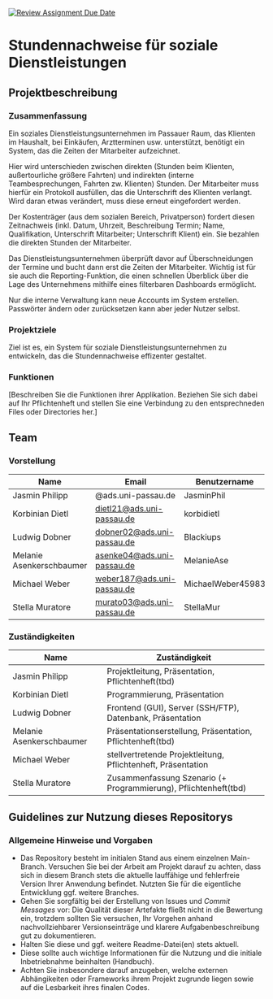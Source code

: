 [![Review Assignment Due Date](https://classroom.github.com/assets/deadline-readme-button-24ddc0f5d75046c5622901739e7c5dd533143b0c8e959d652212380cedb1ea36.svg)](https://classroom.github.com/a/ubFLs7Px)
# Stundennachweise für soziale Dienstleistungen

## Projektbeschreibung

### Zusammenfassung

Ein soziales Dienstleistungsunternehmen im Passauer Raum, das Klienten im Haushalt, bei Einkäufen, Arztterminen usw. unterstützt, benötigt ein System, das die Zeiten der Mitarbeiter aufzeichnet.

Hier wird unterschieden zwischen direkten (Stunden beim Klienten, außertourliche größere Fahrten) und indirekten (interne Teambesprechungen, Fahrten zw. Klienten) Stunden. Der Mitarbeiter muss hierfür ein Protokoll ausfüllen, das die Unterschrift des Klienten verlangt. Wird daran etwas verändert, muss diese erneut eingefordert werden. 

Der Kostenträger (aus dem sozialen Bereich, Privatperson) fordert diesen Zeitnachweis (inkl. Datum, Uhrzeit, Beschreibung Termin; Name, Qualifikation, Unterschrift Mitarbeiter; Unterschrift Klient) ein. Sie bezahlen die direkten Stunden der Mitarbeiter.

Das Dienstleistungsunternehmen überprüft davor auf Überschneidungen der Termine und bucht dann erst die Zeiten der Mitarbeiter. Wichtig ist für sie auch die Reporting-Funktion, die einen schnellen Überblick über die Lage des Unternehmens mithilfe eines filterbaren Dashboards ermöglicht.

Nur die interne Verwaltung kann neue Accounts im System erstellen. Passwörter ändern oder zurücksetzen kann aber jeder Nutzer selbst.

### Projektziele

Ziel ist es, ein System für soziale Dienstleistungsunternehmen zu entwickeln, das die Stundennachweise effizenter gestaltet.

### Funktionen

[Beschreiben Sie die Funktionen ihrer Applikation. Beziehen Sie sich dabei auf Ihr Pflichtenheft und stellen Sie eine Verbindung zu den entsprechneden Files oder Directories her.]


## Team

### Vorstellung
| Name | Email | Benutzername |
| ----- | ----- | ----------- |
| Jasmin Philipp | @ads.uni-passau.de | JasminPhil |
| Korbinian Dietl | dietl21@ads.uni-passau.de | korbidietl |
| Ludwig Dobner | dobner02@ads.uni-passau.de | Blackiups |
| Melanie Asenkerschbaumer | asenke04@ads.uni-passau.de | MelanieAse |
| Michael Weber | weber187@ads.uni-passau.de | MichaelWeber45983 |
| Stella Muratore | murato03@ads.uni-passau.de | StellaMur |

### Zuständigkeiten

| Name | Zuständigkeit |
| ----- | ----- |
| Jasmin Philipp | Projektleitung, Präsentation, Pflichtenheft(tbd) |
| Korbinian Dietl | Programmierung, Präsentation |
| Ludwig Dobner | Frontend (GUI), Server (SSH/FTP), Datenbank, Präsentation |
| Melanie Asenkerschbaumer | Präsentationserstellung, Präsentation, Pflichtenheft(tbd) |
| Michael Weber | stellvertretende Projektleitung, Pflichtenheft, Präsentation |
| Stella Muratore | Zusammenfassung Szenario (+ Programmierung), Pflichtenheft(tbd) |

## Guidelines zur Nutzung dieses Repositorys

### Allgemeine Hinweise und Vorgaben

* Das Repository besteht im initialen Stand aus einem einzelnen Main-Branch. Versuchen Sie bei der Arbeit am Projekt darauf zu achten, dass sich in diesem Branch stets die aktuelle lauffähige und fehlerfreie Version Ihrer Anwendung befindet. Nutzten Sie für die eigentliche Entwicklung ggf. weitere Branches.
* Gehen Sie sorgfältig bei der Erstellung von Issues und *Commit Messages* vor: Die Qualität dieser Artefakte fließt nicht in die Bewertung ein, trotzdem sollten Sie versuchen, Ihr Vorgehen anhand nachvollziehbarer Versionseinträge und klarere Aufgabenbeschreibung gut zu dokumentieren.
* Halten Sie diese und ggf. weitere Readme-Datei(en) stets aktuell.
* Diese sollte auch wichtige Informationen für die Nutzung und die initiale Inbetriebnahme beinhalten (Handbuch).
* Achten Sie insbesondere darauf anzugeben, welche externen Abhängikeiten oder Frameworks ihrem Projekt zugrunde liegen sowie auf die Lesbarkeit ihres finalen Codes.

